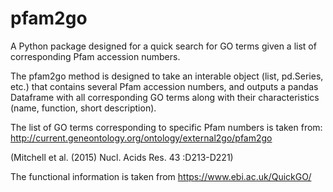 # pfam2go
A Python package designed for a quick search for GO terms given a list of corresponding Pfam accession numbers.

The pfam2go method is designed to take an interable object (list, pd.Series, etc.) that contains several Pfam accession numbers, and outputs a pandas Dataframe with all corresponding GO terms along with their characteristics (name, function, short description).

The list of GO terms corresponding to specific Pfam numbers is taken from:
http://current.geneontology.org/ontology/external2go/pfam2go

(Mitchell et al. (2015) Nucl. Acids Res. 43 :D213-D221)

The functional information is taken from https://www.ebi.ac.uk/QuickGO/
